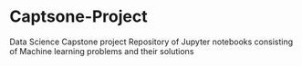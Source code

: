 # Captsone-Project
 Data Science Capstone project
 Repository of Jupyter notebooks consisting of Machine learning problems and their solutions
